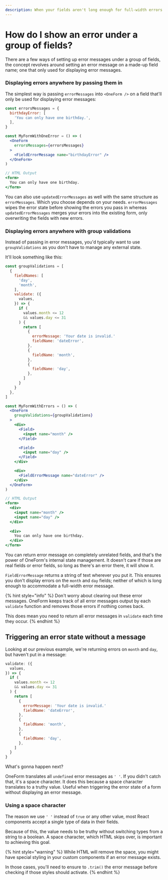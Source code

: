 ```yaml
---
description: When your fields aren't long enough for full-width errors.
---
```


# How do I show an error under a group of fields?

There are a few ways of setting up error messages under a group of fields, the concept revolves around setting an error message on a made-up field name; one that only used for displaying error messages.

### Displaying errors anywhere by passing them in

The simplest way is passing `errorMessages` into `<OneForm />` on a field that'll only be used for displaying error messages:

```jsx
const errorsMessages = {
  birthdayError: [
    'You can only have one birthday.',
  ],
}

const MyFormWithOneError = () => (
  <OneForm
    errorsMessages={errorsMessages}
  >
    <FieldErrorMessage name="birthdayError" />
  </OneForm>
)

// HTML Output
<form>
  You can only have one birthday.
</form>
```

You can also use `updatedErrorMessages` as well with the same structure as `errorMessages`. Which you choose depends on your needs. `errorMessages` wipes the error state before showing the errors you pass in whereas `updatedErrorMessages` merges your errors into the existing form, only overwriting the fields with new errors.

### Displaying errors anywhere with group validations

Instead of passing in error messages, you'd typically want to use `groupValidations` as you don't have to manage any external state.

It'll look something like this:

```jsx
const groupValidations = [
  {
    fieldNames: [
      'day',
      'month',
    ],
    validate: ({
      values,
    }) => {
      if (
        values.month <= 12
        && values.day <= 31
      ) {
        return [
          {
            errorMessage: 'Your date is invalid.'
            fieldName: 'dateError',
          },
          {
            fieldName: 'month',
          },
          {
            fieldName: 'day',
          },
        ]
      }
    }
  },
]

const MyFormWithErrors = () => (
  <OneForm
    groupValidations={groupValidations}
  >
    <div>
      <Field>
        <input name="month" />
      </Field>

      <Field>
        <input name="day" />
      </Field>
    </div>

    <div>
      <FieldErrorMessage name="dateError" />
    </div>
  </OneForm>
)

// HTML Output
<form>
  <div>
    <input name="month" />
    <input name="day" />
  </div>
  
  <div>
    You can only have one birthday.
  </div>
</form>
```

You can return error message on completely unrelated fields, and that's the power of OneForm's internal state management. It doesn't care if those are real fields or error fields, so long as there's an error there, it will show it.

`FieldErrorMessage` returns a string of text wherever you put it. This ensures you don't display errors on the `month` and `day` fields; neither of which is long enough to accommodate a full-width error message.

{% hint style="info" %}
Don't worry about clearing out these error messages. OneForm keeps track of all error messages output by each `validate` function and removes those errors if nothing comes back.

This does mean you need to return all error messages in `validate` each time they occur.
{% endhint %}

## Triggering an error state without a message

Looking at our previous example, we're returning errors on `month` and `day`, but haven't put in a message:

```jsx
validate: ({
  values,
}) => {
  if (
    values.month <= 12
    && values.day <= 31
  ) {
    return [
      {
        errorMessage: 'Your date is invalid.'
        fieldName: 'dateError',
      },
      {
        fieldName: 'month',
      },
      {
        fieldName: 'day',
      },
    ]
  }
}
```

What's gonna happen next?

OneForm translates all `undefined` error messages as `' '`. If you didn't catch that, it's a space character. It does this because a space character translates to a truthy value. Useful when triggering the error state of a form without displaying an error message.

### Using a space character

The reason we use `' '` instead of `true` or any other value, most React components accept a single type of data in their fields.

Because of this, the value needs to be truthy without switching types from a string to a boolean. A space character, which HTML skips over, is important to achieving this goal.

{% hint style="warning" %}
While HTML will remove the space, you might have special styling in your custom components if an error message exists.  
  
In those cases, you'll need to ensure to `.trim()` the error message before checking if those styles should activate.
{% endhint %}

